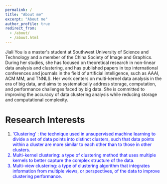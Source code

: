 ```yaml
---
permalink: /
title: "About me"
excerpt: "About me"
author_profile: true
redirect_from: 
  - /about/
  - /about.html
---
```


Jiali You is a master's student at Southwest University of Science and Technology and a member of the China Society of Image and Graphics. During her studies, she has focused on theoretical research in non-linear data analysis and clustering, and has published papers in top international conferences and journals in the field of artificial intelligence, such as AAAI, ACM MM, and TNNLS. Her work centers on multi-kernel data analysis in the era of big data, and aims to systematically address storage, computation, and performance challenges faced by big data. She is committed to improving the accuracy of data clustering analysis while reducing storage and computational complexity.

Research Interests
=======
1. <font color=blue>'Clustering' : the technique used in unsupervised machine learning to divide a set of data points into distinct clusters, such that data points within a cluster are more similar to each other than to those in other clusters.
2. Multi-kernel clustering: a type of clustering method that uses multiple kernels to better capture the complex structure of the data.
3. Multi-view clustering: a type of clustering algorithm that integrates information from multiple views, or perspectives, of the data to improve clustering performance.


